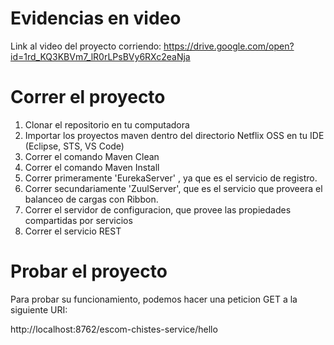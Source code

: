 # Evidencias en video 
Link al video del proyecto corriendo:
https://drive.google.com/open?id=1rd_KQ3KBVm7_lR0rLPsBVy6RXc2eaNja

# Correr el proyecto

1. Clonar el repositorio en tu computadora
2. Importar los proyectos maven dentro del directorio Netflix OSS en tu IDE (Eclipse, STS, VS Code)
3. Correr el comando Maven Clean
4. Correr el comando Maven Install
5. Correr primeramente 'EurekaServer' , ya que es el servicio de registro.
6. Correr secundariamente 'ZuulServer', que es el servicio que proveera el balanceo de cargas con Ribbon.
7. Correr el servidor de configuracion, que provee las propiedades compartidas por servicios
8. Correr el servicio REST

# Probar el proyecto

Para probar su funcionamiento, podemos hacer una peticion GET a la siguiente URI:

http://localhost:8762/escom-chistes-service/hello


